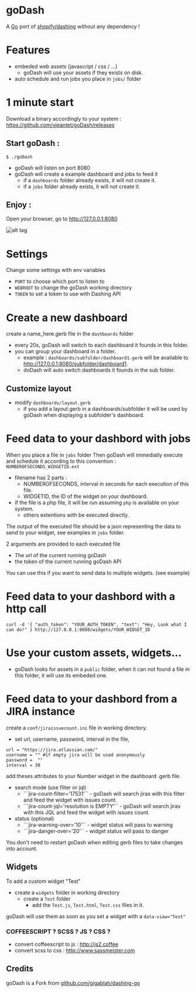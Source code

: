 goDash
==========

A [Go][1] port of [shopify/dashing][2] without any dependency !

# Features
* embeded web assets (javascript / css / ...) 
	* goDash will use your assets if they exists on disk. 
* auto schedule and run jobs you place in ```jobs/``` folder

# 1 minute start
Download a binary accordingly to your system : https://github.com/vjeantet/goDash/releases

## Start goDash :
```
$ ./goDash
```
* goDash will listen on port 8080
* goDash will create a example dashboard and jobs to feed it
	* if a ```dashboards``` folder already exists, it will not create it.
	* if a ```jobs``` folder already exists, it will not create it.

## Enjoy :
Open your browser, go to http://127.0.0.1:8080



![alt tag](https://raw.githubusercontent.com/vjeantet/goDash/master/screenshot.png)



# Settings
Change some settings with env variables
* ```PORT``` to choose which port to listen to
* ```WEBROOT``` to change the goDash working directory
* ```TOKEN``` to set a token to use with Dashing API


# Create a new dashboard
create a name_here.gerb file in the ```dashboards``` folder

* every 20s, goDash will switch to each dashboard it founds in this folder.
* you can group your dashboard in a folder.
	* example : ```dashboards/subfolder/dashboard1.gerb```  will be available to http://127.0.0.1:8080/subfolder/dashboard1. 
	* doDash will auto switch dashboards it founds in the sub folder.

## Customize layout
* modify ```dashboards/layout.gerb```
	* if you add a layout.gerb in a dashboards/subfolder it will be used by goDash when displaying a subfolder's dashboard.


# Feed data to your dashbord with jobs
When you place a file in ```jobs``` folder Then goDash will immediatly execute and schedule it according to this convention : ```NUMBEROFSECONDS_WIDGETID.ext```
* filename has 2 parts :
	* NUMBEROFSECONDS,  interval in seconds for each execution of this file.
	* WIDGETID, the ID of the widget on your dashboard.
* if the file is a php file, it will be run assuming ```php``` is available on your system.
	* others extentions with be executed directly.

The output of the executed file should be a json representing the data to send to your widget, see examples in ```jobs``` folder.

2 arguments are provided to each executed file
* The url of the current running goDash
* the token of the current running goDash API

You can use this if you want to send data to multiple widgets. (see example)

# Feed data to your dashbord with a http call
```
curl -d '{ "auth_token": "YOUR_AUTH_TOKEN", "text": "Hey, Look what I can do!" } http://127.0.0.1:8080/widgets/YOUR_WIDGET_ID
```


# Use your custom assets, widgets...
* goDash looks for assets in a ```public``` folder, when it can not found a file in this folder, it will use its embeded one.


# Feed data to your dashbord from a JIRA instance
create a ```conf/jiraissuecount.ini``` file in working directory.
* set url, username, password, interval in the file, 

```
url = "https://jira.atlassian.com/"
username = "" #if empty jira will be used anonymously
password =  ""
interval = 30
```

add theses attributes to your Number widget in the dashboard .gerb file.

* search mode (use filter or jql)
	* ```jira-count-filter='17531'`` - goDash will search jiras with this filter and feed the widget with issues count.
	* ```jira-count-jql='resolution is EMPTY'`` - goDash will search jiras with this JQL and feed the widget with issues count.
* status (optional)
	* ```jira-warning-over='10'`` - widget status will pass to warning
	* ```jira-danger-over='20'`` - widget status will pass to danger


You don't need to restart goDash when editing gerb files to take changes into account.


## Widgets
To add a custom widget "Test"
* create a ```widgets``` folder in working directory
	* create a ```Test``` folder
		* add the ```Test.js```, ```Test.html```, ```Test.css``` files in it.

goDash will use them as soon as you set a widget with a ```data-view="Test"```


### COFFEESCRIPT ? SCSS ? JS ? CSS ?
* convert coffeescript to js : http://js2.coffee
* convert scss to css : http://www.sassmeister.com




Credits
-------

goDash is a Fork from [github.com/gigablah/dashing-go][3]



[1]: http://golang.org
[2]: http://shopify.github.io/dashing
[3]: https://github.com/gigablah/dashing-go

